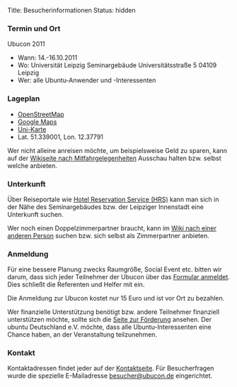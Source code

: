 Title: Besucherinformationen
Status: hidden

### Termin und Ort

Ubucon 2011

 * Wann: 14.-16.10.2011
 * Wo:
    Universität Leipzig
    Seminargebäude
    Universitätsstraße 5
    04109 Leipzig
 * Wer: alle Ubuntu-Anwender und -Interessenten

### Lageplan

-   [OpenStreetMap](http://www.openstreetmap.org/?lat=51.338745&lon=12.378084&zoom=18&layers=M)
-   [Google
    Maps](http://maps.google.de/m/local?ll=51.339001,12.37791&z=16)
-   [Uni-Karte](http://www.zv.uni-leipzig.de/service/lageplan-anreise/lageplan.html?ifab_modus=detail&ifab_id=855)
-   Lat. 51.339001, Lon. 12.37791

Wer nicht alleine anreisen möchte, um beispielsweise Geld zu sparen,
kann auf der [Wikiseite nach
Mitfahrgelegenheiten](http://wiki.ubuntuusers.de/LocoTeam/Ubucon/2011#Mitfahrgelegenheiten)
Ausschau halten bzw. selbst welche anbieten.

### Unterkunft

Über Reiseportale wie [Hotel Reservation Service
(HRS)](http://www.hrs.de/) kann man sich in der Nähe des Seminargebäudes
bzw. der Leipziger Innenstadt eine Unterkunft suchen.

Wer noch einen Doppelzimmerpartner braucht, kann im [Wiki nach einer
anderen
Person](http://wiki.ubuntuusers.de/LocoTeam/Ubucon/2011#Anwesenheit)
suchen bzw. sich selbst als Zimmerpartner anbieten.

### Anmeldung

Für eine bessere Planung zwecks Raumgröße, Social Event etc. bitten wir
darum, dass sich jeder Teilnehmer der Ubucon über das [Formular
anmeldet](/2011/anmeldung). Dies schließt die Referenten und Helfer mit
ein.

Die Anmeldung zur Ubucon kostet nur 15 Euro und ist vor Ort zu bezahlen.

Wer finanzielle Unterstützung benötigt bzw. andere Teilnehmer finanziell
unterstützen möchte, sollte sich die [Seite zur
Förderung](/2011/foerderung) ansehen. Der ubuntu Deutschland e.V.
möchte, dass alle Ubuntu-Interessenten eine Chance haben, an der
Veranstaltung teilzunehmen.

### Kontakt

Kontaktadressen findet jeder auf der [Kontaktseite](/kontakt). Für
Besucherfragen wurde die spezielle E-Mailadresse <besucher@ubucon.de>
eingerichtet.
